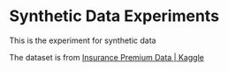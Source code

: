 # Synthetic Data Experiments

This is the experiment for synthetic data

The dataset is from [Insurance Premium Data | Kaggle](https://www.kaggle.com/simranjain17/insurance)